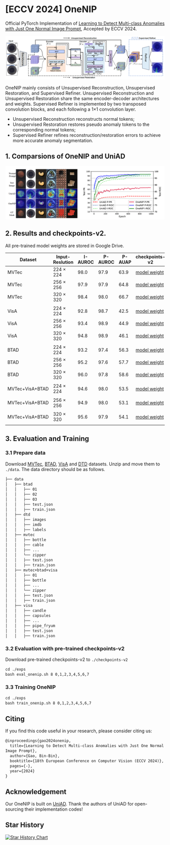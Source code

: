 # [ECCV 2024] OneNIP
Official PyTorch Implementation of [Learning to Detect Multi-class Anomalies with Just One Normal Image Prompt](https://csgaobb.github.io/Pub_files/ECCV2024_OneNIP_CR_Full_0725_Mobile.pdf), Accepted by ECCV 2024.

![Image text](docs/OneNIP-Framework.png)

OneNIP mainly consists of Unsupervised Reconstruction, Unsupervised Restoration, and Supervised Refiner. 
Unsupervised Reconstruction and Unsupervised Restoration share the same encoder-decoder architectures and weights. Supervised Refiner is implemented by two transposed convolution blocks, and each following a 1×1 convolution layer.
- Unsupervised Reconstruction reconstructs normal tokens; 
- Unsupervised Restoration restores pseudo anomaly tokens to the corresponding normal tokens;
- Supervised Refiner refines reconstruction/restoration errors to achieve more accurate anomaly segmentation.

## 1. Comparsions of OneNIP and UniAD

![Alt text](docs/OneNIPvsUniAD.png)

## 2. Results and checkpoints-v2. 
All pre-trained model weights are stored in Google Drive.

| Dataset |  Input-Reslution | I-AUROC | P-AUROC | P-AUAP | checkpoints-v2 | Test-Log|
| ------ | ------ | ------ | ------ | ------ | ------ | ------ | 
| MVTec |  224 $\times$ 224  |  98.0  |  97.9  |  63.9  |  [model weight](https://drive.google.com/file/d/1fDptxxFy2j2xFi6c23BqGbTh8tBy4cWJ/view?usp=sharing) | [testlog](./checkpoints-v2/onenip-mvtec-4-4-224/log/dec_20241125_200801.log)  | 
| MVTec |  256 $\times$ 256  |  97.9  |  97.9  |  64.8  |  [model weight](https://drive.google.com/file/d/1Yt62r23LbsZlb4JrITZqoQtiKdF6M8ek/view?usp=sharing) | [testlog](./checkpoints-v2/onenip-mvtec-4-4-256/log/dec_20241125_201022.log)  | 
| MVTec |  320 $\times$ 320  |  98.4  |  98.0  |  66.7  |  [model weight](https://drive.google.com/file/d/1jRXWfLxPqsW4Mb0ClH2L6HREUtE8wh4l/view?usp=sharing) | [testlog](./checkpoints-v2/onenip-mvtec-4-4-320/log/dec_20241125_201314.log)  | 
||
| VisA  |  224 $\times$ 224  |  92.8  |  98.7  |  42.5  |  [model weight](https://drive.google.com/file/d/1bq-9ICQ9E7A6etqLm9wBn27wgAjXq4br/view?usp=sharing) | [testlog](./checkpoints-v2/onenip-visa-4-4-224/log/dec_20241125_201721.log)  | 
| VisA  |  256 $\times$ 256  |  93.4  |  98.9  |  44.9  |  [model weight](https://drive.google.com/file/d/1aXcmfk8NlCtVGnk1ZvheCI0XK9aRvGgG/view?usp=sharing) | [testlog](./checkpoints-v2/onenip-visa-4-4-256/log/dec_20241125_202012.log)  |
| VisA  |  320 $\times$ 320  |  94.8 |  98.9  |  46.1  |  [model weight](https://drive.google.com/file/d/1uSl0Df9YUsRYoM9WClypdOL3rlTzHwDd/view?usp=sharing) | [testlog](./checkpoints-v2/onenip-visa-4-4-320/log/dec_20241125_202339.log)  | 
||
| BTAD  |  224 $\times$ 224  |  93.2  |  97.4  |  56.3  |  [model weight](https://drive.google.com/file/d/1kLBrIK3njC2GQv_mLFQdbHpfabWxoTxU/view?usp=sharing) | [testlog](./checkpoints-v2/onenip-btad-4-4-224/log/dec_20241125_202853.log)  | 
| BTAD  |  256 $\times$ 256  |  95.2  |  97.6  |  57.7  |  [model weight](https://drive.google.com/file/d/1R_LoLyhfLqgcmAbjxuggRRs-GIaZLSmt/view?usp=sharing) | [testlog](./checkpoints-v2/onenip-btad-4-4-256/log/dec_20241125_203023.log)  | 
| BTAD  |  320 $\times$ 320  |  96.0  |  97.8  |  58.6  |  [model weight](https://drive.google.com/file/d/1BJ_DNgmy5i4hrHdQWoIGtlDFPKRwJzkx/view?usp=sharing) | [testlog](./checkpoints-v2/onenip-btad-4-4-320/log/dec_20241125_203154.log)  |
|| 
|MVTec+VisA+BTAD| 224 $\times$ 224 |  94.6  |  98.0  |  53.5  |   [model weight](https://drive.google.com/file/d/1Hnc3XshNWgnLyhwmDx6jW0XQzLb7sFEN/view?usp=sharing) | [testlog](./checkpoints-v2/onenip-mvtec+btad+visa-4-4-224/log/dec_20241125_203356.log)  | 
||
|MVTec+VisA+BTAD| 256 $\times$ 256 |  94.9  |  98.0  |  53.1  |   [model weight](https://drive.google.com/file/d/1rGvzxH4gx7gzZptehMvZDeQb7x36h28Y/view?usp=sharing) | [testlog](./checkpoints-v2/onenip-mvtec+btad+visa-4-4-256/log/dec_20241125_204119.log)  | 
||
|MVTec+VisA+BTAD| 320 $\times$ 320 |  95.6  |  97.9  |  54.1  |   [model weight](https://drive.google.com/file/d/1CgVsMidjy7BafUPKMQlEbX0aAb3-itkk/view?usp=sharing) | [testlog](./checkpoints-v2/onenip-mvtec+btad+visa-4-4-320/log/dec_20241125_204829.log)  | 
||



<!--
| Dataset |  Input-Reslution | I-AUROC | P-AUROC | P-AUAP | checkpoints-v2 | Test-Log|
| ------ | ------ | ------ | ------ | ------ | ------ | ------ | 
| MVTec |  224 $\times$ 224  |  97.9  |  97.9  |  63.7  |  [model weight](https://drive.google.com/file/d/1q6gMbBKrF-sM1822KlFhmj-jCbMEdBMa/view?usp=sharing) | [testlog](./checkpoints-v2/onenip-mvtec-4-4-224/log/dec_20240921_215951.log)  | 
| MVTec |  256 $\times$ 256  |  97.6  |  97.9  |  64.8  |  [model weight](https://drive.google.com/file/d/1eVXrncc7iRtaNQpyHk3cQ1QQlPBhXpuF/view?usp=sharing) | [testlog](./checkpoints-v2/onenip-mvtec-4-4-256/log/dec_20240921_220207.log)  | 
| MVTec |  320 $\times$ 320  |  97.9  |  97.9  |  65.9  |  [model weight](https://drive.google.com/file/d/19xK8nksu1uBG-Affbcu6cZmaj10cMeSL/view?usp=sharing) | [testlog](./checkpoints-v2/onenip-mvtec-4-4-320/log/dec_20240921_220430.log)  | 
||
| VisA  |  224 $\times$ 224  |  92.5  |  98.7  |  43.3  |  [model weight](https://drive.google.com/file/d/16r5pq5CBVPgu2jMizVJW83K0oB_xdmFl/view?usp=sharing) | [testlog](./checkpoints-v2/onenip-visa-4-4-224/log/dec_20240921_221901.log)  | 
| VisA  |  256 $\times$ 256  |  93.1  |  98.8  |  44.9  |  [model weight](https://drive.google.com/file/d/1ZV2Hh5oniMW1cePsRQ_RPgkCBIOQHoIi/view?usp=sharing) | [testlog](./checkpoints-v2/onenip-visa-4-4-256/log/dec_20240921_225047.log)  |
| VisA  |  320 $\times$ 320  |  94.2  |  98.8  |  46.1  |  [model weight](https://drive.google.com/file/d/17DX4ukJIzMAKYfLPMu1yp3VbvFfXNCvo/view?usp=sharing) | [testlog](./checkpoints-v2/onenip-visa-4-4-320/log/dec_20240921_220825.log)  | 
||
| BTAD  |  224 $\times$ 224  |  92.6  |  97.4  |  56.8  |  [model weight](https://drive.google.com/file/d/1drMQZubI3dFz0yNXJuyTOU4DmmFkGNEc/view?usp=sharing) | [testlog](./checkpoints-v2/onenip-btad-4-4-224/log/dec_20240921_221227.log)  | 
| BTAD  |  256 $\times$ 256  |  94.6  |  97.6  |  57.0  |  [model weight](https://drive.google.com/file/d/1avzuJQLd2Xd_7hUEG25s1ev7cMqNUNJz/view?usp=sharing) | [testlog](./checkpoints-v2/onenip-btad-4-4-256/log/dec_20240921_221334.log)  | 
| BTAD  |  320 $\times$ 320  |  95.3  |  97.8  |  57.6  |  [model weight](https://drive.google.com/file/d/1jRyIrwR96tAgjvdvLJ8346Hylugr0rmu/view?usp=sharing) | [testlog](./checkpoints-v2/onenip-btad-4-4-320/log/dec_20240921_235736.log)  |
|| 
|MVTec+VisA+BTAD| 224 $\times$ 224 |  94.5  |  98.0  |  52.4  |   [model weight](https://drive.google.com/file/d/17sccEGFcFYFOwDp6e3Mh0a5QK8iOUeFT/view?usp=sharing) | [testlog](./checkpoints-v2/onenip-mvtec+btad+visa-4-4-224/log/dec_20240921_230615.log)  | 
||
-->

## 3. Evaluation and Training

### 3.1 Prepare data
Download [MVTec](https://www.mvtec.com/company/research/datasets/mvtec-ad), [BTAD](https://avires.dimi.uniud.it/papers/btad/btad.zip), [VisA](https://amazon-visual-anomaly.s3.us-west-2.amazonaws.com/VisA_20220922.tar) and [DTD](https://www.robots.ox.ac.uk/~vgg/data/dtd/download/dtd-r1.0.1.tar.gz) datasets. Unzip and move them to `./data`. The data directory should be as follows.
```
├── data
│   ├── btad
│   │   ├── 01
│   │   ├── 02
│   │   ├── 03
│   │   ├── test.json
│   │   ├── train.json
│   ├── dtd
│   │   ├── images
│   │   ├── imdb
│   │   ├── labels
│   ├── mvtec
│   │   ├── bottle
│   │   ├── cable
│   │   ├── ...
│   │   └── zipper
│   │   ├── test.json
│   │   ├── train.json
│   ├── mvtec+btad+visa
│   │   ├── 01
│   │   ├── bottle
│   │   ├── ...
│   │   └── zipper
│   │   ├── test.json
│   │   ├── train.json
│   ├── visa
│   │   ├── candle
│   │   ├── capsules
│   │   ├── ...
│   │   ├── pipe_fryum
│   │   ├── test.json
│   │   ├── train.json
```


### 3.2 Evaluation with pre-trained checkpoints-v2
Download pre-trained checkpoints-v2 to `./checkpoints-v2`
```
cd ./exps
bash eval_onenip.sh 8 0,1,2,3,4,5,6,7
```


### 3.3 Training OneNIP

```
cd ./exps
bash train_onenip.sh 8 0,1,2,3,4,5,6,7
```

## Citing

If you find this code useful in your research, please consider citing us:
```
@inproceedings{gao2024onenip,
  title={Learning to Detect Multi-class Anomalies with Just One Normal Image Prompt},
  author={Gao, Bin-Bin},
  booktitle={18th European Conference on Computer Vision (ECCV 2024)},
  pages={-},
  year={2024}
}
```



## Acknowledgement

Our OneNIP is built on [UniAD](https://github.com/zhiyuanyou/UniAD). Thank the authors of UniAD for open-sourcing their implementation codes!


## Star History

[![Star History Chart](https://api.star-history.com/svg?repos=gaobb/OneNIP&type=Date)](https://www.star-history.com/#gaobb/OneNIP&Date)
